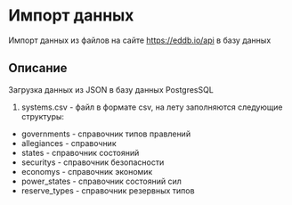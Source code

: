 # Импорт данных

Импорт данных из файлов на сайте https://eddb.io/api в базу данных

## Описание

Загрузка данных из JSON в базу данных PostgresSQL

1. systems.csv - файл в формате csv, на лету заполняются следующие структуры:
  * governments - справочник типов правлений
  * allegiances - справочник
  * states - справочник состояний
  * securitys - справочник безопасности
  * economys - справочник экономик
  * power_states - справочник состояний сил
  * reserve_types - справочник резервных типов
